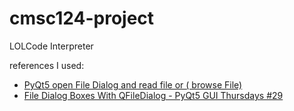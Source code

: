 # cmsc124-project

LOLCode Interpreter

<!-- to be deleted before final submission -->

references I used:

- [PyQt5 open File Dialog and read file or ( browse File)](https://www.youtube.com/watch?v=uXlL2PeuLpQ)
- [File Dialog Boxes With QFileDialog - PyQt5 GUI Thursdays #29](https://www.youtube.com/watch?v=gg5TepTc2Jg)
